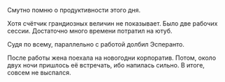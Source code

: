 Смутно помню о продуктивности этого дня.

Хотя счётчик грандиозных величин не показывает. Было две рабочих сессии. Достаточно много времени потратил на ютуб.

Судя по всему, параллельно с работой долбил Эсперанто.

После работы жена поехала на новогодни корпоратив. Потом, около двух ночи пришлось её встречать, ибо напилась сильно. В итоге, совсем не выспался.